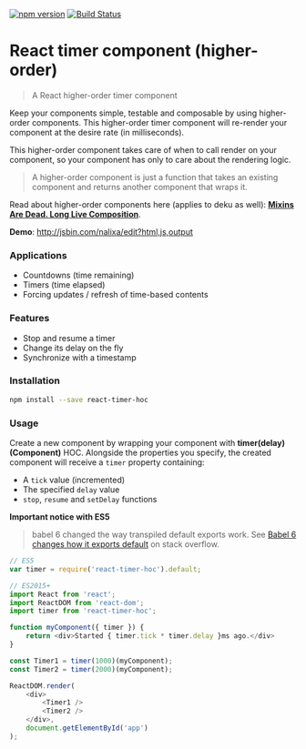 [![npm version](https://badge.fury.io/js/react-timer-hoc.svg)](https://badge.fury.io/js/react-timer-hoc)
[![Build Status](https://travis-ci.org/troch/react-timer-hoc.svg?branch=v1.0.4)](https://travis-ci.org/troch/react-timer-hoc)

# React timer component (higher-order)

> A React higher-order timer component

Keep your components simple, testable and composable by using higher-order components.
This higher-order timer component will re-render your component at the desire rate (in milliseconds).

This higher-order component takes care of when to call render on your component, so your component has only to care about the rendering logic.

> A higher-order component is just a function that takes an existing component and returns another component that wraps it.

Read about higher-order components here (applies to deku as well): __[Mixins Are Dead. Long Live Composition](https://medium.com/@dan_abramov/mixins-are-dead-long-live-higher-order-components-94a0d2f9e750#.c8wftb16t)__.

__Demo__: http://jsbin.com/nalixa/edit?html,js,output

### Applications

- Countdowns (time remaining)
- Timers (time elapsed)
- Forcing updates / refresh of time-based contents


### Features

- Stop and resume a timer
- Change its delay on the fly
- Synchronize with a timestamp

### Installation

```sh
npm install --save react-timer-hoc
```

### Usage

Create a new component by wrapping your component with __timer(delay)(Component)__ HOC. Alongside the properties you specify, the created component will receive a `timer` property containing:
- A `tick` value (incremented)
- The specified `delay` value
- `stop`, `resume` and `setDelay` functions

__Important notice with ES5__

> babel 6 changed the way transpiled default exports work. See [Babel 6 changes how it exports default](http://stackoverflow.com/questions/33505992/babel-6-changes-how-it-exports-default/33506169#33506169) on stack overflow.

```javascript
// ES5
var timer = require('react-timer-hoc').default;
```

```javascript
// ES2015+
import React from 'react';
import ReactDOM from 'react-dom';
import timer from 'react-timer-hoc';

function myComponent({ timer }) {
    return <div>Started { timer.tick * timer.delay }ms ago.</div>
}

const Timer1 = timer(1000)(myComponent);
const Timer2 = timer(2000)(myComponent);

ReactDOM.render(
    <div>
        <Timer1 />
        <Timer2 />
    </div>,
    document.getElementById('app')
);
```
